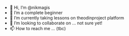 - 👋 Hi, I’m @nikmagis
- 👀 I’m a complete beginner
- 🌱 I’m currently taking lessons on theodinproject platform
- 💞️ I’m looking to collaborate on ... not sure yet!
- 📫 How to reach me ... (tbc)

<!---
nikmagis/nikmagis is a ✨ special ✨ repository because its `README.md` (this file) appears on your GitHub profile.
You can click the Preview link to take a look at your changes.
--->
